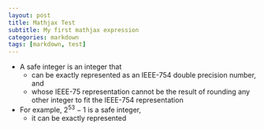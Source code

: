 ```yaml
---
layout: post
title: Mathjax Test
subtitle: My first mathjax expression
categories: markdown
tags: [markdown, test]
---
```


* A safe integer is an integer that
  * can be exactly represented as an IEEE-754 double precision number, and
  * whose IEEE-75 representation cannot be the result of rounding any other integer to fit the IEEE-754 representation
* For example, $2 ^ {53} - 1$ is a safe integer,
  * it can be exactly represented 
